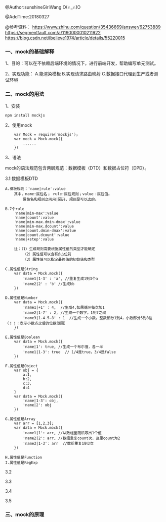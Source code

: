 @Author:sunshineGirlWang O(∩_∩)O 

@AddTime:20180327

@参考资料：
    https://www.zhihu.com/question/35436669/answer/62753889
    https://segmentfault.com/a/1190000010211622
    https://blog.csdn.net/ibelieve1974/article/details/55220015

### 一、mock的基础解释
1、目的：可以在不依赖后端环境的情况下，进行前端开发，帮助编写单元测试。

2、实现功能：
    A.能渲染模板
    B.实现请求路由映射
    C.数据接口代理到生产或者测试环境

### 二、mock的用法
1、安装

    npm install mockjs

2、使用mock

        var Mock = require('mockjs');
        var mock = Mock.mock({
            ......
        })

3、语法

 mock的语法规范包含两层规范：数据模板（DTD）和数据占位符（DPD）。

3.1 数据模板DTD

    A.模板规则：'name|rule':value
        其中，name:属性名； rule:属性规则；value：属性值。
            属性名和规则之间用|隔开，规则是可以选的。

    B.7个rule
        'name|min-max':value
        'name|count':value
        'name|min-max.dmin-dmax':value
        'name|min-max.dcount':value
        'name|count.dmin-dmax':value
        'name|count.dcount':value
        'name|+step':value

        注：（1）生成规则需要根据属性值的类型才能确定
            （2）属性值可以含有@占位符
            （3）属性值可以指定最终值的初始值和类型

    C.属性值是String
        var data = Mock.mock({
            'name1|1-3' : 'a', //重复生成1到3个a
            'name2|2' : 'b' //生成bb
        })
    
    D.属性值是Number
        var data = Mock.mock({
            'name1|+1' : 4,  //生成4,如果循环每次加1
            'name2|1-7' : 2, //生成一个数字，1到7之间
            'name3|1-4.5-8' : 1  //生成一个小数，整数部分1到4，小数部分5到8位（！！！表示小数点之后的位数范围）
        })

    E.属性值是Boolean
        var data = Mock.mock({
            'name|1': true, //生成一个布尔值，各一半
            'name1|1-3': true  // 1/4是true，3/4是false
        })

    F.属性值是Object
        var obj = {
            a:1,
            b:2,
            c:3,
            d:4
        }
        var data = Mock.mock({
            'name|1-3': obj,
            'name|2': obj
        })

    G.属性值是Array
        var arr = [1,2,3];
        var data = Mock.mock({
            'name1|1': arr, //从数组里随机取出1个值
            'name2|2': arr, //数组重复count次，这里count为2
            'name3|1-3': arr  //数组重复1到3次
        })

    H.属性值是Function
    I.属性值是RegExp

3.2

3.3

3.4

3.5

### 三、mock的原理



